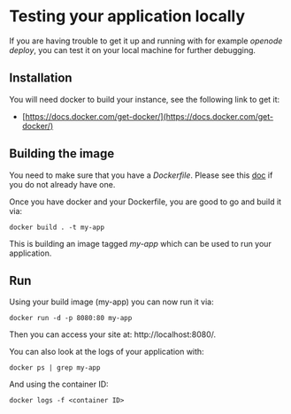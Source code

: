 # Testing your application locally

If you are having trouble to get it up and running with for example *openode deploy*, you can test it on your local machine for further debugging.


## Installation

You will need docker to build your instance, see the following link to get it:

- [https://docs.docker.com/get-docker/](https://docs.docker.com/get-docker/)

## Building the image

You need to make sure that you have a *Dockerfile*. Please see this [doc](/docs/platform/smart_templating.md) if you do not already have one.

Once you have docker and your Dockerfile, you are good to go and build it via:

    docker build . -t my-app

This is building an image tagged *my-app* which can be used to run your application.

## Run

Using your build image (my-app) you can now run it via:

    docker run -d -p 8080:80 my-app

Then you can access your site at: http://localhost:8080/.

You can also look at the logs of your application with:

    docker ps | grep my-app

And using the container ID:

    docker logs -f <container ID>